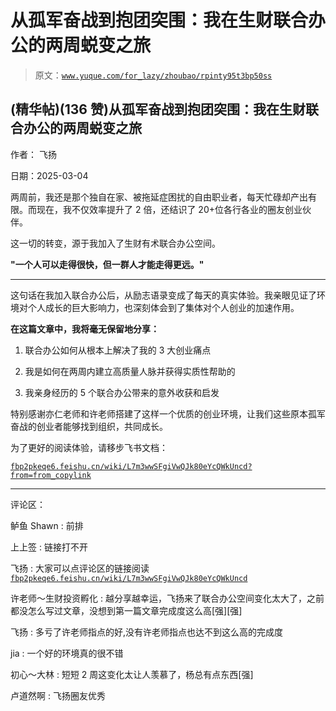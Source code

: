 # 从孤军奋战到抱团突围：我在生财联合办公的两周蜕变之旅

> 原文：[`www.yuque.com/for_lazy/zhoubao/rpinty95t3bp50ss`](https://www.yuque.com/for_lazy/zhoubao/rpinty95t3bp50ss)

## (精华帖)(136 赞)从孤军奋战到抱团突围：我在生财联合办公的两周蜕变之旅

作者： 飞扬

日期：2025-03-04

两周前，我还是那个独自在家、被拖延症困扰的自由职业者，每天忙碌却产出有限。而现在，我不仅效率提升了 2 倍，还结识了 20+位各行各业的圈友创业伙伴。

这一切的转变，源于我加入了生财有术联合办公空间。

**"一个人可以走得很快，但一群人才能走得更远。"**

**  **

这句话在我加入联合办公后，从励志语录变成了每天的真实体验。我亲眼见证了环境对个人成长的巨大影响力，也深刻体会到了集体对个人创业的加速作用。

**在这篇文章中，我将毫无保留地分享：**

1.  联合办公如何从根本上解决了我的 3 大创业痛点

2.  我是如何在两周内建立高质量人脉并获得实质性帮助的

3.  我亲身经历的 5 个联合办公带来的意外收获和启发

特别感谢亦仁老师和许老师搭建了这样一个优质的创业环境，让我们这些原本孤军奋战的创业者能够找到组织，共同成长。

为了更好的阅读体验，请移步飞书文档：

[`fbp2pkeqe6.feishu.cn/wiki/L7m3wwSFgiVwQJk80eYcQWkUncd?from=from_copylink`](https://fbp2pkeqe6.feishu.cn/wiki/L7m3wwSFgiVwQJk80eYcQWkUncd?from=from_copylink)

* * *

评论区：

鲈鱼 Shawn : 前排

上上签 : 链接打不开

飞扬 : 大家可以点评论区的链接阅读[`fbp2pkeqe6.feishu.cn/wiki/L7m3wwSFgiVwQJk80eYcQWkUncd`](https://fbp2pkeqe6.feishu.cn/wiki/L7m3wwSFgiVwQJk80eYcQWkUncd)

许老师～生财投资孵化 : 越分享越幸运，飞扬来了联合办公空间变化太大了，之前都没怎么写过文章，没想到第一篇文章完成度这么高[强][强]

飞扬 : 多亏了许老师指点的好,没有许老师指点也达不到这么高的完成度

jia : 一个好的环境真的很不错

初心～大林 : 短短 2 周这变化太让人羡慕了，杨总有点东西[强]

卢道然啊 : 飞扬圈友优秀
